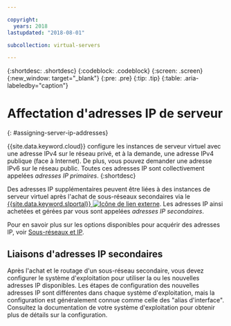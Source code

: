 ```yaml
---

copyright:
  years: 2018
lastupdated: "2018-08-01"

subcollection: virtual-servers

---
```


{:shortdesc: .shortdesc}
{:codeblock: .codeblock}
{:screen: .screen}
{:new_window: target="_blank"}
{:pre: .pre}
{:tip: .tip}
{:table: .aria-labeledby="caption"}

# Affectation d'adresses IP de serveur
{: #assigning-server-ip-addresses}

{{site.data.keyword.cloud}} configure les instances de serveur virtuel avec une adresse IPv4 sur le réseau privé, et à la demande, une adresse IPv4 publique (face à Internet). De plus, vous pouvez demander une adresse IPv6 sur le réseau public. Toutes ces adresses IP sont collectivement appelées _adresses IP primaires_.
{:shortdesc}

Des adresses IP supplémentaires peuvent être liées à des instances de serveur virtuel après l'achat de sous-réseaux secondaires via le [{{site.data.keyword.slportal}} ![Icône de lien externe](../icons/launch-glyph.svg "Icône de lien externe")](https://control.softlayer.com). Les adresses IP ainsi achetées et gérées par vous sont appelées _adresses IP secondaires_.

Pour en savoir plus sur les options disponibles pour acquérir des adresses IP, voir [Sous-réseaux et IP](/docs/infrastructure/subnets?topic=subnets-getting-started-with-subnets-and-ips#getting-started-with-subnets-and-ips).

## Liaisons d'adresses IP secondaires

Après l'achat et le routage d'un sous-réseau secondaire, vous devez configurer le système d'exploitation pour utiliser la ou les nouvelles adresses IP disponibles. Les étapes de configuration des nouvelles adresses IP sont différentes dans chaque système d'exploitation, mais la configuration est généralement connue comme celle des "alias d'interface". Consultez la documentation de votre système d'exploitation pour obtenir plus de détails sur la configuration.
